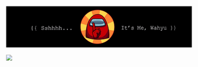 ### <img alt="cover-github" src="https://raw.githubusercontent.com/Whyu9-9/Whyu9-9/master/cover.png">
![](https://komarev.com/ghpvc/?username=Whyu9-9&color=red)

<!--
**Whyu9-9/Whyu9-9** is a ✨ _special_ ✨ repository because its `README.md` (this file) appears on your GitHub profile.

Here are some ideas to get you started:

- 🔭 I’m currently working on ...
- 🌱 I’m currently learning ...
- 👯 I’m looking to collaborate on ...
- 🤔 I’m looking for help with ...
- 💬 Ask me about ...
- 📫 How to reach me: ...
- 😄 Pronouns: ...
- ⚡ Fun fact: ...
-->
